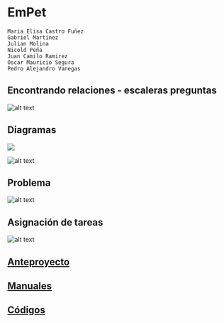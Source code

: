 # EmPet
```
Maria Elisa Castro Fuñez 
Gabriel Martinez
Julian Molina 
Nicold Peña 
Juan Camilo Ramirez
Oscar Mauricio Segura 
Pedro Alejandro Vanegas 
```
## Encontrando relaciones - escaleras preguntas 

![alt text](https://raw.githubusercontent.com/pavanegasg/Sistemas-Embebidos/master/Documentos/ideas.png)

## Diagramas 

![](https://raw.githubusercontent.com/pavanegasg/Sistemas-Embebidos/master/Documentos/diagrama1.jpeg)

![alt text](https://raw.githubusercontent.com/pavanegasg/Sistemas-Embebidos/master/Documentos/diagrama2.jpeg)

## Problema 

![alt text](https://raw.githubusercontent.com/pavanegasg/Sistemas-Embebidos/master/Documentos/problema.png)

## Asignación de tareas 

![alt text](https://raw.githubusercontent.com/pavanegasg/Sistemas-Embebidos/master/Documentos/asignacion.PNG)


## [Anteproyecto](https://github.com/pavanegasg/Sistemas-Embebidos/blob/master/Documentos/Anteproyecto_embebidos.pdf) 

## [Manuales](https://github.com/pavanegasg/Sistemas-Embebidos/tree/master/manuales)

## [Códigos](https://github.com/pavanegasg/Sistemas-Embebidos/tree/master/codigos)
